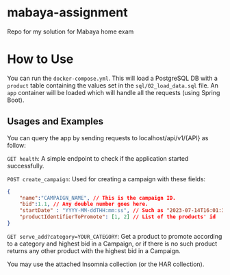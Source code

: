 # mabaya-assignment #
Repo for my solution for Mabaya home exam

# How to Use #
You can run the `docker-compose.yml`.
This will load a PostgreSQL DB with a `product` table containing the values set in the `sql/02_load_data.sql` file.
An `app` container will be loaded which will handle all the requests (using Spring Boot).

## Usages and Examples ##
You can query the app by sending requests to localhost/api/v1/{API} as follow:

`GET health`: A simple endpoint to check if the application started successfully.

`POST create_campaign`: Used for creating a campaign with these fields:
```json
{
	"name":"CAMPAIGN_NAME", // This is the campaign ID.
	"bid":1.1, // Any double number goes here.
	"startDate" : "YYYY-MM-ddTHH:mm:ss", // Such as "2023-07-14T16:01:30"
	"productIdentifierToPromote": [1, 2] // List of the products' id
}
```

`GET serve_add?category=YOUR_CATEGORY`: Get a product to promote according to a category and highest bid in a Campaign,
or if there is no such product returns any other product with the highest bid in a Campaign.

You may use the attached Insomnia collection (or the HAR collection).
